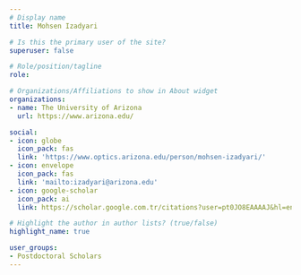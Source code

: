 ```yaml
---
# Display name
title: Mohsen Izadyari

# Is this the primary user of the site?
superuser: false

# Role/position/tagline
role: 

# Organizations/Affiliations to show in About widget
organizations:
- name: The University of Arizona
  url: https://www.arizona.edu/

social:
- icon: globe
  icon_pack: fas
  link: 'https://www.optics.arizona.edu/person/mohsen-izadyari/'
- icon: envelope
  icon_pack: fas
  link: 'mailto:izadyari@arizona.edu'
- icon: google-scholar
  icon_pack: ai
  link: https://scholar.google.com.tr/citations?user=pt0JO8EAAAAJ&hl=en

# Highlight the author in author lists? (true/false)
highlight_name: true

user_groups:
- Postdoctoral Scholars
---
```

